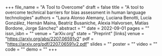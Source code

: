 +++
file_name = "A Tool to Overcome"
draft = false
title = "A tool to overcome technical barriers for bias assessment in human language technologies"
authors = "Laura Alonso Alemany, Luciana Benotti, Lucía González, Hernán Maina, Beatriz Busaniche, Alexia Halvorsen, Matías Bordone, Jorge Sánchez"
abstract = ""
date = 2022-09-01
pages = ""
issn_isbn = ""
venue = "arXiv.org"
state = "Preprint"
[links]
    venue = "https://arxiv.org/abs/2207.06591v2"
    pdf = "https://arxiv.org/pdf/2207.06591v2.pdf"
    slides = ""
    poster = ""
    video = ""
    code = ""
    demo = ""
+++